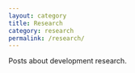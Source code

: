 ```yaml
---
layout: category
title: Research
category: research
permalink: /research/
---
```

Posts about development research.
